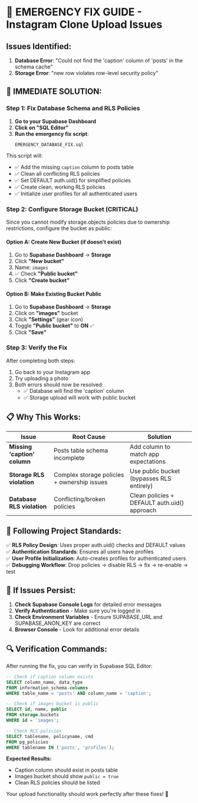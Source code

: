 # 🚨 EMERGENCY FIX GUIDE - Instagram Clone Upload Issues

## Issues Identified:
1. **Database Error**: "Could not find the 'caption' column of 'posts' in the schema cache"
2. **Storage Error**: "new row violates row-level security policy"

## 🔧 IMMEDIATE SOLUTION:

### Step 1: Fix Database Schema and RLS Policies
1. **Go to your Supabase Dashboard**
2. **Click on "SQL Editor"**
3. **Run the emergency fix script**:
   ```
   EMERGENCY_DATABASE_FIX.sql
   ```

This script will:
- ✅ Add the missing `caption` column to posts table
- ✅ Clean all conflicting RLS policies  
- ✅ Set DEFAULT auth.uid() for simplified policies
- ✅ Create clean, working RLS policies
- ✅ Initialize user profiles for all authenticated users

### Step 2: Configure Storage Bucket (CRITICAL)

Since you cannot modify storage.objects policies due to ownership restrictions, configure the bucket as public:

#### Option A: Create New Bucket (if doesn't exist)
1. Go to **Supabase Dashboard** → **Storage**
2. Click **"New bucket"**
3. Name: `images`
4. ✅ Check **"Public bucket"**
5. Click **"Create bucket"**

#### Option B: Make Existing Bucket Public
1. Go to **Supabase Dashboard** → **Storage**
2. Click on **"images"** bucket
3. Click **"Settings"** (gear icon)
4. Toggle **"Public bucket"** to **ON** ✅
5. Click **"Save"**

### Step 3: Verify the Fix
After completing both steps:
1. Go back to your Instagram app
2. Try uploading a photo
3. Both errors should now be resolved:
   - ✅ Database will find the 'caption' column
   - ✅ Storage upload will work with public bucket

## 📋 Why This Works:

| Issue | Root Cause | Solution |
|-------|------------|----------|
| **Missing 'caption' column** | Posts table schema incomplete | Add column to match app expectations |
| **Storage RLS violation** | Complex storage policies + ownership issues | Use public bucket (bypasses RLS entirely) |
| **Database RLS violation** | Conflicting/broken policies | Clean policies + DEFAULT auth.uid() approach |

## 🎯 Following Project Standards:

✅ **RLS Policy Design**: Uses proper auth.uid() checks and DEFAULT values  
✅ **Authentication Standards**: Ensures all users have profiles  
✅ **User Profile Initialization**: Auto-creates profiles for authenticated users  
✅ **Debugging Workflow**: Drop policies → disable RLS → fix → re-enable → test  

## 🚨 If Issues Persist:

1. **Check Supabase Console Logs** for detailed error messages
2. **Verify Authentication** - Make sure you're logged in
3. **Check Environment Variables** - Ensure SUPABASE_URL and SUPABASE_ANON_KEY are correct
4. **Browser Console** - Look for additional error details

## 🔍 Verification Commands:

After running the fix, you can verify in Supabase SQL Editor:

```sql
-- Check if caption column exists
SELECT column_name, data_type 
FROM information_schema.columns 
WHERE table_name = 'posts' AND column_name = 'caption';

-- Check if images bucket is public
SELECT id, name, public 
FROM storage.buckets 
WHERE id = 'images';

-- Check RLS policies
SELECT tablename, policyname, cmd 
FROM pg_policies 
WHERE tablename IN ('posts', 'profiles');
```

**Expected Results:**
- Caption column should exist in posts table
- Images bucket should show `public = true`
- Clean RLS policies should be listed

Your upload functionality should work perfectly after these fixes! 🚀